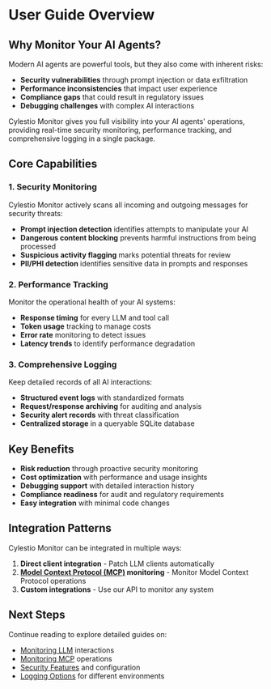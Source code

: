 # User Guide Overview

## Why Monitor Your AI Agents?

Modern AI agents are powerful tools, but they also come with inherent risks:

- **Security vulnerabilities** through prompt injection or data exfiltration
- **Performance inconsistencies** that impact user experience
- **Compliance gaps** that could result in regulatory issues
- **Debugging challenges** with complex AI interactions

Cylestio Monitor gives you full visibility into your AI agents' operations, providing real-time security monitoring, performance tracking, and comprehensive logging in a single package.

## Core Capabilities

### 1. Security Monitoring

Cylestio Monitor actively scans all incoming and outgoing messages for security threats:

- **Prompt injection detection** identifies attempts to manipulate your AI
- **Dangerous content blocking** prevents harmful instructions from being processed
- **Suspicious activity flagging** marks potential threats for review
- **PII/PHI detection** identifies sensitive data in prompts and responses

### 2. Performance Tracking

Monitor the operational health of your AI systems:

- **Response timing** for every LLM and tool call
- **Token usage** tracking to manage costs
- **Error rate** monitoring to detect issues
- **Latency trends** to identify performance degradation

### 3. Comprehensive Logging

Keep detailed records of all AI interactions:

- **Structured event logs** with standardized formats
- **Request/response archiving** for auditing and analysis
- **Security alert records** with threat classification
- **Centralized storage** in a queryable SQLite database

## Key Benefits

- **Risk reduction** through proactive security monitoring
- **Cost optimization** with performance and usage insights
- **Debugging support** with detailed interaction history
- **Compliance readiness** for audit and regulatory requirements
- **Easy integration** with minimal code changes

## Integration Patterns

Cylestio Monitor can be integrated in multiple ways:

1. **Direct client integration** - Patch LLM clients automatically
2. **[Model Context Protocol (MCP)](https://modelcontextprotocol.io/introduction) monitoring** - Monitor Model Context Protocol operations
3. **Custom integrations** - Use our API to monitor any system

## Next Steps

Continue reading to explore detailed guides on:

- [Monitoring LLM](monitoring-llm.md) interactions
- [Monitoring MCP](monitoring-mcp.md) operations
- [Security Features](security-features.md) and configuration
- [Logging Options](logging-options.md) for different environments 